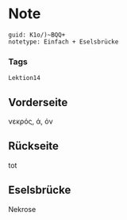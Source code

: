# Note
```
guid: K1o/)~BQQ+
notetype: Einfach + Eselsbrücke
```

### Tags
```
Lektion14
```

## Vorderseite
νεκρός, ά, όν

## Rückseite
tot

## Eselsbrücke
Nekrose
